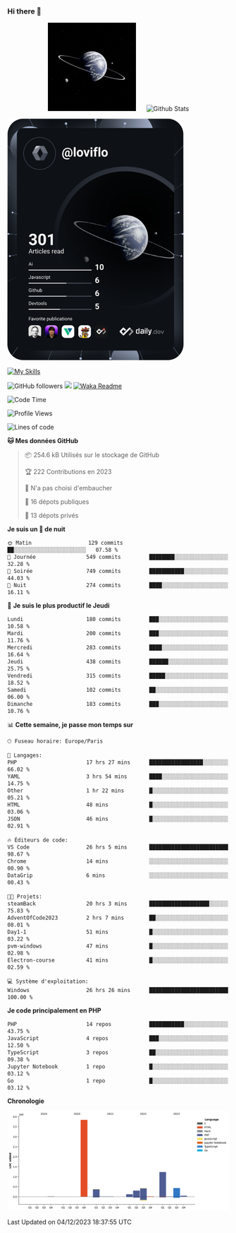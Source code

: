 ### Hi there 👋

<p align="center">
  <img src="https://github.com/Loviflo/Loviflo/blob/main/img/portrait.jpg" alt="Loviflo" height="200" style="margin-right: 20px"/>
  <img src="https://github-readme-stats.vercel.app/api?username=Loviflo&show_icons=true&theme=graywhite" alt="Github Stats" />
</p>

<a href="https://app.daily.dev/loviflo"><img src="https://github.com/loviflo/loviflo/blob/main/devcard.svg" width="400" alt="Loviflo's Dev Card"/></a>


[![My Skills](https://skillicons.dev/icons?i=php,laravel,symfony,mysql,js,ts,html,css,sass,angular,docker,webpack,vscode,figma,git,github,gitlab)](https://skillicons.dev)


![GitHub followers](https://img.shields.io/github/followers/Loviflo?label=Follow&style=social)
![](https://visitor-badge.glitch.me/badge?page_id=Loviflo.Loviflo)
[![Waka Readme](https://github.com/Loviflo/Loviflo/actions/workflows/update-stats.yml/badge.svg)](https://github.com/Loviflo/Loviflo/actions/workflows/update-stats.yml)

<!--START_SECTION:waka-->
![Code Time](http://img.shields.io/badge/Code%20Time-1%2C677%20hrs%2040%20mins-blue)

![Profile Views](http://img.shields.io/badge/Vues%20du%20profil-15-blue)

![Lines of code](https://img.shields.io/badge/Depuis%20Hello%20World%2C%20j%27ai%20%C3%A9crit-6.8%20million%20Lignes%20de%20code-blue)

**🐱 Mes données GitHub** 

> 📦 254.6 kB Utilisés sur le stockage de GitHub 
 > 
> 🏆 222 Contributions en 2023
 > 
> 🚫 N'a pas choisi d'embaucher
 > 
> 📜 16 dépots publiques 
 > 
> 🔑 13 dépots privés 
 > 
**Je suis un 🦉 de nuit** 

```text
🌞 Matin                  129 commits         ██░░░░░░░░░░░░░░░░░░░░░░░   07.58 % 
🌆 Journée                549 commits         ████████░░░░░░░░░░░░░░░░░   32.28 % 
🌃 Soirée                 749 commits         ███████████░░░░░░░░░░░░░░   44.03 % 
🌙 Nuit                   274 commits         ████░░░░░░░░░░░░░░░░░░░░░   16.11 % 
```
📅 **Je suis le plus productif le Jeudi** 

```text
Lundi                    180 commits         ███░░░░░░░░░░░░░░░░░░░░░░   10.58 % 
Mardi                    200 commits         ███░░░░░░░░░░░░░░░░░░░░░░   11.76 % 
Mercredi                 283 commits         ████░░░░░░░░░░░░░░░░░░░░░   16.64 % 
Jeudi                    438 commits         ██████░░░░░░░░░░░░░░░░░░░   25.75 % 
Vendredi                 315 commits         █████░░░░░░░░░░░░░░░░░░░░   18.52 % 
Samedi                   102 commits         ██░░░░░░░░░░░░░░░░░░░░░░░   06.00 % 
Dimanche                 183 commits         ███░░░░░░░░░░░░░░░░░░░░░░   10.76 % 
```


📊 **Cette semaine, je passe mon temps sur** 

```text
🕑︎ Fuseau horaire: Europe/Paris

💬 Langages: 
PHP                      17 hrs 27 mins      █████████████████░░░░░░░░   66.02 % 
YAML                     3 hrs 54 mins       ████░░░░░░░░░░░░░░░░░░░░░   14.75 % 
Other                    1 hr 22 mins        █░░░░░░░░░░░░░░░░░░░░░░░░   05.21 % 
HTML                     48 mins             █░░░░░░░░░░░░░░░░░░░░░░░░   03.06 % 
JSON                     46 mins             █░░░░░░░░░░░░░░░░░░░░░░░░   02.91 % 

🔥 Éditeurs de code: 
VS Code                  26 hrs 5 mins       █████████████████████████   98.67 % 
Chrome                   14 mins             ░░░░░░░░░░░░░░░░░░░░░░░░░   00.90 % 
DataGrip                 6 mins              ░░░░░░░░░░░░░░░░░░░░░░░░░   00.43 % 

🐱‍💻 Projets: 
steamBack                20 hrs 3 mins       ███████████████████░░░░░░   75.83 % 
AdventOfCode2023         2 hrs 7 mins        ██░░░░░░░░░░░░░░░░░░░░░░░   08.01 % 
Day1-1                   51 mins             █░░░░░░░░░░░░░░░░░░░░░░░░   03.22 % 
pvm-windows              47 mins             █░░░░░░░░░░░░░░░░░░░░░░░░   02.98 % 
Electron-course          41 mins             █░░░░░░░░░░░░░░░░░░░░░░░░   02.59 % 

💻 Système d'exploitation: 
Windows                  26 hrs 26 mins      █████████████████████████   100.00 % 
```

**Je code principalement en PHP** 

```text
PHP                      14 repos            ███████████░░░░░░░░░░░░░░   43.75 % 
JavaScript               4 repos             ███░░░░░░░░░░░░░░░░░░░░░░   12.50 % 
TypeScript               3 repos             ██░░░░░░░░░░░░░░░░░░░░░░░   09.38 % 
Jupyter Notebook         1 repo              █░░░░░░░░░░░░░░░░░░░░░░░░   03.12 % 
Go                       1 repo              █░░░░░░░░░░░░░░░░░░░░░░░░   03.12 % 
```



**Chronologie**

![Lines of Code chart](https://raw.githubusercontent.com/Loviflo/Loviflo/main/assets/bar_graph.png)


 Last Updated on 04/12/2023 18:37:55 UTC
<!--END_SECTION:waka-->
